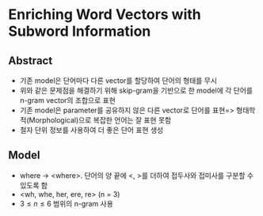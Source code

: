 # Enriching Word Vectors with Subword Information

## Abstract
- 기존 model은 단어마다 다른 vector를 할당하여 단어의 형태를 무시
- 위와 같은 문제점을 해결하기 위해 skip-gram을 기반으로 한 model에 각 단어를 n-gram vector의 조합으로 표현
- 기존 model은 parameter를 공유하지 않은 다른 vector로 단어를 표현=> 형태학적(Morphological)으로 복잡한 언어는 잘 표현 못함
- 철자 단위 정보를 사용하여 더 좋은 단어 표현 생성

## Model
- where -> \<where\>. 단어의 양 끝에 <, >를 더하여 접두사와 접미사를 구분할 수 있도록 함
- <wh, whe, her, ere, re> (n = 3)
- $3 \leq n \leq 6$ 범위의 n-gram 사용
